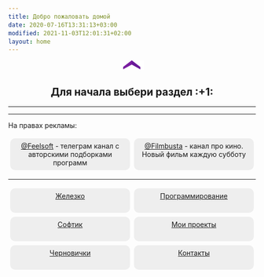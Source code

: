 ```yaml
---
title: Добро пожаловать домой
date: 2020-07-16T13:31:13+03:00
modified: 2021-11-03T12:01:31+02:00
layout: home
---
```


<p style="text-align:center;"><img src="/assets/arrow-home.png" alt=""></p>
<h2 style="text-align:center;">Для начала выбери раздел :+1:</h2>

***

<style>
.drid {
	overflow: hidden; 
	flex-wrap: wrap;
	}
.grid ul {  
	//display: table;
	//flex-wrap: wrap;
	display: flex;
	flex-flow: row wrap;
	padding: 0;
	}
.grid li {
	text-align:center;
	float: left;
	box-sizing: border-box;
	width: calc(50% - 8px);
	padding: 7px 10px;
	background: #eee;
	margin: 4px; 
	list-style-type: none;
	min-height: 50px;
	//height: 5em;
	padding-left: 15px;
	padding-right: 15px;
	border-radius: 10px;
	}
</style>

***

<div class="grid" markdown="1">
На правах рекламы:

- [@Feelsoft](https://t.me/feelsoft) - телеграм канал с авторскими подборками программ
- [@Filmbusta](https://t.me/FilmsRM) - канал про кино. Новый фильм каждую субботу

---

- [Железко](./)
- [Программирование](./)
- [Софтик](./)
- [Мои проекты](./projects)
- [Черновички](./blog.md)
- [Контакты](./about.md)

</div>



